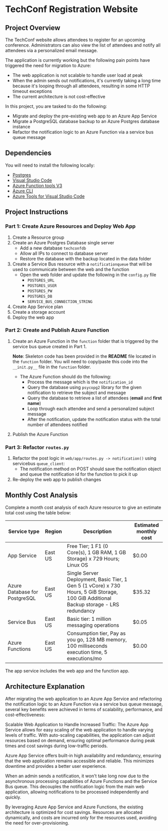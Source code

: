 # TechConf Registration Website

## Project Overview
The TechConf website allows attendees to register for an upcoming conference. Administrators can also view the list of attendees and notify all attendees via a personalized email message.

The application is currently working but the following pain points have triggered the need for migration to Azure:
 - The web application is not scalable to handle user load at peak
 - When the admin sends out notifications, it's currently taking a long time because it's looping through all attendees, resulting in some HTTP timeout exceptions
 - The current architecture is not cost-effective 

In this project, you are tasked to do the following:
- Migrate and deploy the pre-existing web app to an Azure App Service
- Migrate a PostgreSQL database backup to an Azure Postgres database instance
- Refactor the notification logic to an Azure Function via a service bus queue message

## Dependencies

You will need to install the following locally:
- [Postgres](https://www.postgresql.org/download/)
- [Visual Studio Code](https://code.visualstudio.com/download)
- [Azure Function tools V3](https://docs.microsoft.com/en-us/azure/azure-functions/functions-run-local?tabs=windows%2Ccsharp%2Cbash#install-the-azure-functions-core-tools)
- [Azure CLI](https://docs.microsoft.com/en-us/cli/azure/install-azure-cli?view=azure-cli-latest)
- [Azure Tools for Visual Studio Code](https://marketplace.visualstudio.com/items?itemName=ms-vscode.vscode-node-azure-pack)

## Project Instructions

### Part 1: Create Azure Resources and Deploy Web App
1. Create a Resource group
2. Create an Azure Postgres Database single server
   - Add a new database `techconfdb`
   - Allow all IPs to connect to database server
   - Restore the database with the backup located in the data folder
3. Create a Service Bus resource with a `notificationqueue` that will be used to communicate between the web and the function
   - Open the web folder and update the following in the `config.py` file
      - `POSTGRES_URL`
      - `POSTGRES_USER`
      - `POSTGRES_PW`
      - `POSTGRES_DB`
      - `SERVICE_BUS_CONNECTION_STRING`
4. Create App Service plan
5. Create a storage account
6. Deploy the web app

### Part 2: Create and Publish Azure Function
1. Create an Azure Function in the `function` folder that is triggered by the service bus queue created in Part 1.

      **Note**: Skeleton code has been provided in the **README** file located in the `function` folder. You will need to copy/paste this code into the `__init.py__` file in the `function` folder.
      - The Azure Function should do the following:
         - Process the message which is the `notification_id`
         - Query the database using `psycopg2` library for the given notification to retrieve the subject and message
         - Query the database to retrieve a list of attendees (**email** and **first name**)
         - Loop through each attendee and send a personalized subject message
         - After the notification, update the notification status with the total number of attendees notified
2. Publish the Azure Function

### Part 3: Refactor `routes.py`
1. Refactor the post logic in `web/app/routes.py -> notification()` using servicebus `queue_client`:
   - The notification method on POST should save the notification object and queue the notification id for the function to pick it up
2. Re-deploy the web app to publish changes

## Monthly Cost Analysis
Complete a month cost analysis of each Azure resource to give an estimate total cost using the table below:

| Service type                    | Region  | Description                                                                                                               | Estimated monthly cost |
|---------------------------------|---------|---------------------------------------------------------------------------------------------------------------------------|------------------------|
| App Service                     | East US | Free Tier; 1 F1 (0 Core(s), 1 GB RAM, 1 GB Storage) x 729 Hours; Linux OS                                                 | $0.00                  |
| Azure Database for PostgreSQL   | East US | Single Server Deployment, Basic Tier, 1 Gen 5 (1 vCore) x 730 Hours, 5 GiB Storage, 100 GiB Additional Backup storage - LRS redundancy | $35.32                 |
| Service Bus                     | East US | Basic tier: 1 million messaging operations                                                                                | $0.05                  |
| Azure Functions                 | East US | Consumption tier, Pay as you go, 128 MB memory, 100 milliseconds execution time, 5 executions/mo                          | $0.00                  |


The app service includes the web app and the function app.

## Architecture Explanation
After migrating the web application to an Azure App Service and refactoring the notification logic to an Azure Function via a service bus queue message, several key benefits were achieved in terms of scalability, performance, and cost-effectiveness:

Scalable Web Application to Handle Increased Traffic: The Azure App Service allows for easy scaling of the web application to handle varying levels of traffic. With auto-scaling capabilities, the application can adjust resources based on demand, ensuring optimal performance during peak times and cost savings during low-traffic periods.

Azure App Service offers built-in high availability and redundancy, ensuring that the web application remains accessible and reliable. This minimizes downtime and provides a better user experience.

When an admin sends a notification, it won't take long now due to the asynchronous processing capabilities of Azure Functions and the Service Bus queue. This decouples the notification logic from the main web application, allowing notifications to be processed independently and quickly.

By leveraging Azure App Service and Azure Functions, the existing architecture is optimized for cost savings. Resources are allocated dynamically, and costs are incurred only for the resources used, avoiding the need for over-provisioning.
